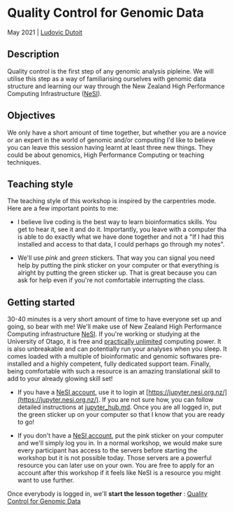 # Quality Control for Genomic Data

May 2021 | [Ludovic Dutoit](https://ldutoit.github.io)

## Description
Quality control is the first step of any genomic analysis pipleine. We will utilise this step as a way of familiarising ourselves with genomic data structure and learning our way through the New Zealand High Performance Computing Infrastructure ([NeSI](https://www.nesi.org.nz/)).

## Objectives

We only have a short amount of time together, but whether you are a novice or an expert in the world of genomic and/or computing I'd like to believe you can leave this session having learnt at least three new things. They could be about genomics, High Performance Computing or teaching techniques.

## Teaching style

The teaching style of this workshop is inspired by the carpentries mode. Here are a few important points to me:

* I believe live coding is the best way to learn bioinformatics skills. You get to hear it, see it and do it. Importantly, you leave with a computer tha is able to do exactly what we have done together and not a "If I had this installed and access to that data, I could perhaps go through my notes". 

* We'll use *pink* and *green* stickers. That way you can signal you need help by putting the pink sticker on your computer or that everything is alright by putting the green sticker up. That is great because you can ask for help even if you're not comfortable interrupting the class.
  
## Getting started

30-40 minutes is a very short amount of time to have everyone set up and going, so bear with me! We'll make use of New Zealand High Performance Computing infrastructure [NeSI](https://www.nesi.org.nz/). If you're working or studying at the University of Otago, it is free and [practically unlimited](https://support.nesi.org.nz/hc/en-gb/articles/360000204076-Mahuika-Slurm-Partitions) computing power. It is also unbreakable and can potentially run your analyses when you sleep. It comes loaded with a multiple of bioinformatic and genomic softwares pre-installed and a highly competent, fully dedicated support team. Finally, being comfortable with such a resource is an amazing translational skill to add to your already glowing skill set!

* If you have a [NeSI account](https://www.nesi.org.nz/), use it to login at [https://jupyter.nesi.org.nz/](https://jupyter.nesi.org.nz/). If you are not sure how, you can follow detailed instructions at [jupyter_hub.md](jupyter_hub.md). Once you are all logged in, put the green sticker up on your computer so that I know that you are ready to go!

* If you don't have a [NeSI account](https://www.nesi.org.nz/), put the pink sticker on your computer and we'll simply log you in. In a normal workshop, we would make sure every participant has access to the servers before starting the workshop but it is not possible today. Those servers are a powerful resource you can later use on your own. You are free to apply for an account after this workshop if it feels like NeSI is a resource you might want to use further.

Once everybody is logged in, we'll **start the lesson together** : [Quality Control for Genomic Data](QualityControlforGenomicData.md)






